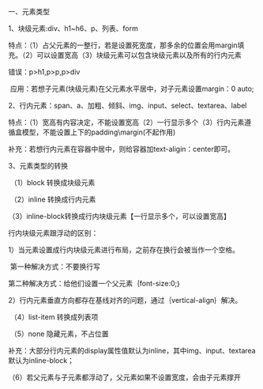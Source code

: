 一、元素类型

1、块级元素:div、h1~h6、p、列表、form

​             特点：（1）占父元素的一整行，若是设置死宽度，那多余的位置会用margin填充。（2）可以设置宽高（3）块级元素可以包含块级元素以及所有的行内元素

错误：p>h1,p>p,p>div

​            应用：若想子元素(块级元素)在父元素水平居中，对子元素设置margin：0 auto; 

 2、行内元素：span、a、加粗、倾斜、img、input、select、textarea、label

​              特点：（1）宽高有内容决定，不能设置宽高（2）一行显示多个（3）行内元素遵循盒模型，不能设置上下的padding\margin(不起作用)

补充：若想行内元素在容器中居中，则给容器加text-aligin：center即可。

 3、元素类型的转换

​            （1）block   转换成块级元素

​            （2）inline  转换成行内元素

​             （3）inline-block转换成行内块级元素【一行显示多个，可以设置宽高】

行内块级元素跟浮动的区别：

​            1）当元素设置成行内块级元素进行布局，之前存在换行会被当作一个空格。

​          第一种解决方式：不要换行写

第二种解决方式：给他们设置一个父元素｛font-size:0;｝

​               2）行内元素垂直方向都存在基线对齐的问题，通过｛vertical-align｝解决。

​              （4）list-item  转换成列表项

​              （5）none  隐藏元素，不占位置

补充：大部分行内元素的display属性值默认为inline，其中img、input、textarea默认为inline-block；

​               （6）若父元素与子元素都浮动了，父元素如果不设置宽度，会由子元素撑开